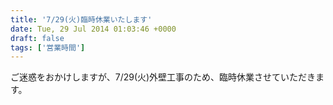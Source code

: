 ```yaml
---
title: '7/29(火)臨時休業いたします'
date: Tue, 29 Jul 2014 01:03:46 +0000
draft: false
tags: ['営業時間']
---
```


ご迷惑をおかけしますが、7/29(火)外壁工事のため、臨時休業させていただきます。